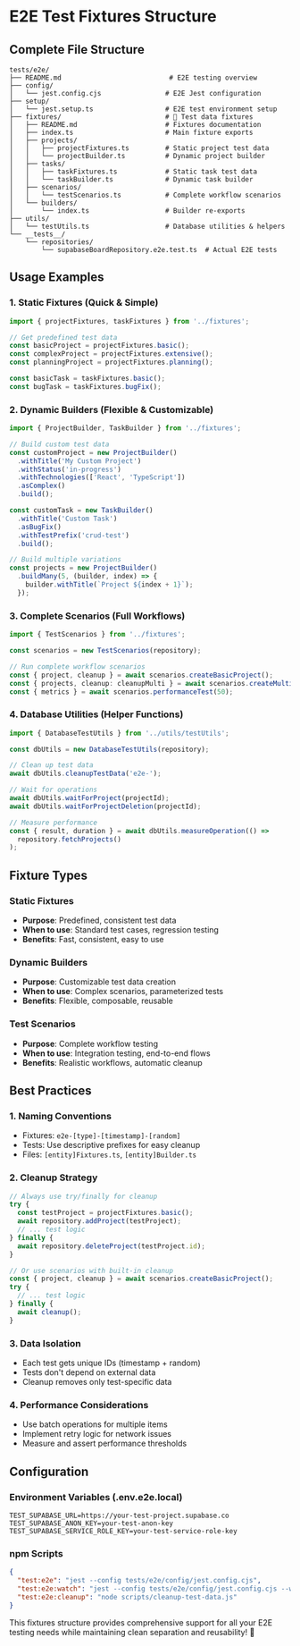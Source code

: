 # E2E Test Fixtures Structure

## Complete File Structure

```
tests/e2e/
├── README.md                           # E2E testing overview
├── config/
│   └── jest.config.cjs                # E2E Jest configuration
├── setup/
│   └── jest.setup.ts                  # E2E test environment setup
├── fixtures/                          # 🎯 Test data fixtures
│   ├── README.md                      # Fixtures documentation
│   ├── index.ts                       # Main fixture exports
│   ├── projects/
│   │   ├── projectFixtures.ts         # Static project test data
│   │   └── projectBuilder.ts          # Dynamic project builder
│   ├── tasks/
│   │   ├── taskFixtures.ts            # Static task test data
│   │   └── taskBuilder.ts             # Dynamic task builder
│   ├── scenarios/
│   │   └── testScenarios.ts           # Complete workflow scenarios
│   └── builders/
│       └── index.ts                   # Builder re-exports
├── utils/
│   └── testUtils.ts                   # Database utilities & helpers
└── __tests__/
    └── repositories/
        └── supabaseBoardRepository.e2e.test.ts  # Actual E2E tests
```

## Usage Examples

### 1. Static Fixtures (Quick & Simple)
```typescript
import { projectFixtures, taskFixtures } from '../fixtures';

// Get predefined test data
const basicProject = projectFixtures.basic();
const complexProject = projectFixtures.extensive();
const planningProject = projectFixtures.planning();

const basicTask = taskFixtures.basic();
const bugTask = taskFixtures.bugFix();
```

### 2. Dynamic Builders (Flexible & Customizable)
```typescript
import { ProjectBuilder, TaskBuilder } from '../fixtures';

// Build custom test data
const customProject = new ProjectBuilder()
  .withTitle('My Custom Project')
  .withStatus('in-progress')
  .withTechnologies(['React', 'TypeScript'])
  .asComplex()
  .build();

const customTask = new TaskBuilder()
  .withTitle('Custom Task')
  .asBugFix()
  .withTestPrefix('crud-test')
  .build();

// Build multiple variations
const projects = new ProjectBuilder()
  .buildMany(5, (builder, index) => {
    builder.withTitle(`Project ${index + 1}`);
  });
```

### 3. Complete Scenarios (Full Workflows)
```typescript
import { TestScenarios } from '../fixtures';

const scenarios = new TestScenarios(repository);

// Run complete workflow scenarios
const { project, cleanup } = await scenarios.createBasicProject();
const { projects, cleanup: cleanupMulti } = await scenarios.createMultipleProjects(10);
const { metrics } = await scenarios.performanceTest(50);
```

### 4. Database Utilities (Helper Functions)
```typescript
import { DatabaseTestUtils } from '../utils/testUtils';

const dbUtils = new DatabaseTestUtils(repository);

// Clean up test data
await dbUtils.cleanupTestData('e2e-');

// Wait for operations
await dbUtils.waitForProject(projectId);
await dbUtils.waitForProjectDeletion(projectId);

// Measure performance
const { result, duration } = await dbUtils.measureOperation(() =>
  repository.fetchProjects()
);
```

## Fixture Types

### Static Fixtures
- **Purpose**: Predefined, consistent test data
- **When to use**: Standard test cases, regression testing
- **Benefits**: Fast, consistent, easy to use

### Dynamic Builders
- **Purpose**: Customizable test data creation
- **When to use**: Complex scenarios, parameterized tests
- **Benefits**: Flexible, composable, reusable

### Test Scenarios
- **Purpose**: Complete workflow testing
- **When to use**: Integration testing, end-to-end flows
- **Benefits**: Realistic workflows, automatic cleanup

## Best Practices

### 1. Naming Conventions
- Fixtures: `e2e-[type]-[timestamp]-[random]`
- Tests: Use descriptive prefixes for easy cleanup
- Files: `[entity]Fixtures.ts`, `[entity]Builder.ts`

### 2. Cleanup Strategy
```typescript
// Always use try/finally for cleanup
try {
  const testProject = projectFixtures.basic();
  await repository.addProject(testProject);
  // ... test logic
} finally {
  await repository.deleteProject(testProject.id);
}

// Or use scenarios with built-in cleanup
const { project, cleanup } = await scenarios.createBasicProject();
try {
  // ... test logic
} finally {
  await cleanup();
}
```

### 3. Data Isolation
- Each test gets unique IDs (timestamp + random)
- Tests don't depend on external data
- Cleanup removes only test-specific data

### 4. Performance Considerations
- Use batch operations for multiple items
- Implement retry logic for network issues
- Measure and assert performance thresholds

## Configuration

### Environment Variables (.env.e2e.local)
```env
TEST_SUPABASE_URL=https://your-test-project.supabase.co
TEST_SUPABASE_ANON_KEY=your-test-anon-key
TEST_SUPABASE_SERVICE_ROLE_KEY=your-test-service-role-key
```

### npm Scripts
```json
{
  "test:e2e": "jest --config tests/e2e/config/jest.config.cjs",
  "test:e2e:watch": "jest --config tests/e2e/config/jest.config.cjs --watch",
  "test:e2e:cleanup": "node scripts/cleanup-test-data.js"
}
```

This fixtures structure provides comprehensive support for all your E2E testing needs while maintaining clean separation and reusability! 🎉